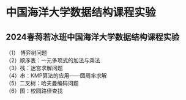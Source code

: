 # 中国海洋大学数据结构课程实验
## 2024春蒋若冰班中国海洋大学数据结构课程实验
（1） 博弈树问题  
（2）顺序表：一元多项式的加法与乘法   
（3）栈：迷宫求解问题   
（4）串：KMP算法的应用——圆周率求解   
（5）二叉树：哈夫曼编码问题   
（6）图：校园路径查找   

